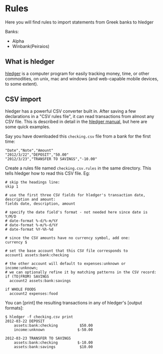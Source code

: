 # Rules

Here you will find rules to import statements from Greek banks to hledger

Banks:
* Alpha
* Winbank(Peiraios)

## What is hledger

[hledger](https://github.com/simonmichael/hledger) is a computer program for
easily tracking money, time, or other commodities, on unix, mac and windows
(and web-capable mobile devices, to some extent).

## CSV import

hledger has a powerful CSV converter built in. After saving a few declarations
in a "CSV rules file", it can read transactions from almost any CSV file. This
is described in detail in the [hledger manual](https://hledger.org/hledger.html#csv-format), but here are some quick examples.

Say you have downloaded this `checking.csv` file from a bank for the first time:
```csv
"Date","Note","Amount"
"2012/3/22","DEPOSIT","50.00"
"2012/3/23","TRANSFER TO SAVINGS","-10.00"
```

Create a rules file named `checking.csv.rules` in the same directory.
This tells hledger how to read this CSV file. Eg:
```rules
# skip the headings line:
skip 1

# use the first three CSV fields for hledger's transaction date, description and amount:
fields date, description, amount

# specify the date field's format - not needed here since date is Y/M/D
# date-format %-d/%-m/%Y
# date-format %-m/%-d/%Y
# date-format %Y-%h-%d

# since the CSV amounts have no currency symbol, add one:
currency $

# set the base account that this CSV file corresponds to
account1 assets:bank:checking

# the other account will default to expenses:unknown or income:unknown;
# we can optionally refine it by matching patterns in the CSV record:
if (TO|FROM) SAVINGS
  account2 assets:bank:savings

if WHOLE FOODS
  account2 expenses:food
```

You can [print] the resulting transactions in any of hledger's [output formats]:
```shell
$ hledger -f checking.csv print
2012-03-22 DEPOSIT
    assets:bank:checking          $50.00
    income:unknown               $-50.00

2012-03-23 TRANSFER TO SAVINGS
    assets:bank:checking         $-10.00
    assets:bank:savings           $10.00

```

